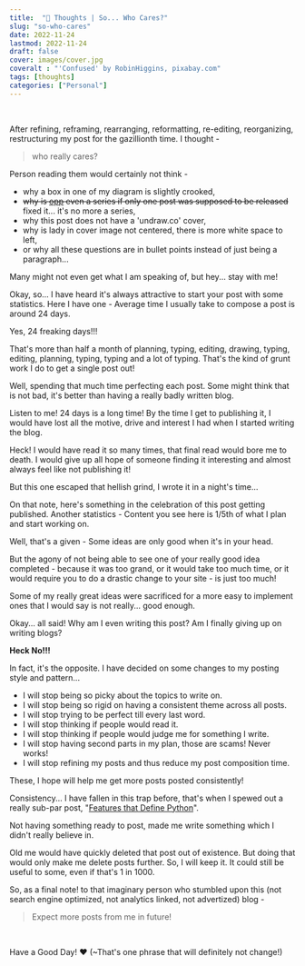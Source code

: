 ```yaml
---
title:  "💭 Thoughts | So... Who Cares?"
slug: "so-who-cares"
date: 2022-11-24
lastmod: 2022-11-24
draft: false
cover: images/cover.jpg
coveralt : "'Confused' by RobinHiggins, pixabay.com"
tags: [thoughts]
categories: ["Personal"]
---
```


<br>

After refining, reframing, rearranging, reformatting, re-editing, reorganizing, restructuring my post for the gazillionth time. I thought -

> who really cares?

Person reading them would certainly not think -
- why a box in one of my diagram is slightly crooked,
- ~~why is [opp](/nth-digit-of-an-integer) even a series if only one post was supposed to be released~~ fixed it... it's no more a series,
- why this post does not have a 'undraw.co' cover,
- why is lady in cover image not centered, there is more white space to left,
- or why all these questions are in bullet points instead of just being a paragraph...

Many might not even get what I am speaking of, but hey... stay with me!

Okay, so... I have heard it's always attractive to start your post with some statistics. Here I have one - Average time I usually take to compose a post is around 24 days. 

Yes, 24 freaking days!!!

That's more than half a month of planning, typing, editing, drawing, typing, editing, planning, typing, typing and a lot of typing. That's the kind of grunt work I do to get a single post out!

Well, spending that much time perfecting each post. Some might think that is not bad, it's better than having a really badly written blog.

Listen to me! 24 days is a long time! By the time I get to publishing it, I would have lost all the motive, drive and interest I had when I started writing the blog. 

Heck! I would have read it so many times, that final read would bore me to death. I would give up all hope of someone finding it interesting and almost always feel like not publishing it! 

But this one escaped that hellish grind, I wrote it in a night's time...

On that note, here's something in the celebration of this post getting published. Another statistics - Content you see here is 1/5th of what I plan and start working on.

Well, that's a given - Some ideas are only good when it's in your head. 

But the agony of not being able to see one of your really good idea completed - because it was too grand, or it would take too much time, or it would require you to do a drastic change to your site - is just too much! 

Some of my really great ideas were sacrificed for a more easy to implement ones that I would say is not really... good enough. 

Okay... all said! Why am I even writing this post? Am I finally giving up on writing blogs? 

**Heck No!!!**

In fact, it's the opposite. I have decided on some changes to my posting style and pattern...

- I will stop being so picky about the topics to write on.
- I will stop being so rigid on having a consistent theme across all posts.
- I will stop trying to be perfect till every last word.
- I will stop thinking if people would read it.
- I will stop thinking if people would judge me for something I write.
- I will stop having second parts in my plan, those are scams! Never works!
- I will stop refining my posts and thus reduce my post composition time.

These, I hope will help me get more posts posted consistently!

Consistency... I have fallen in this trap before, that's when I spewed out a really sub-par post, "[Features that Define Python](/features-that-define-python)". 

Not having something ready to post, made me write something which I didn't really believe in. 

Old me would have quickly deleted that post out of existence. But doing that would only make me delete posts further. So, I will keep it. It could still be useful to some, even if that's 1 in 1000.

So, as a final note! to that imaginary person who stumbled upon this (not search engine optimized, not analytics linked, not advertized) blog -

>  Expect more posts from me in future!

<br>

Have a Good Day! ❤️ (~That's one phrase that will definitely not change!)
